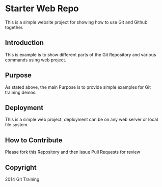# Starter Web Repo

This is a simple website project for showing how to use Git and Github together.

## Introduction

This is example is to show different parts of the Git Repository and various commands using
web project.

## Purpose

As stated above, the main Purpose is to provide simple examples for Git training demos.

## Deployment

This is a simple web project, deployment can be on any web server or local file system.

## How to Contribute

Please fork this Repository and then issue Pull Requests for review

## Copyright
2014 Git Training
